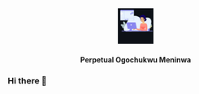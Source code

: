 <div id="header" align="center">
  <img src="./dlf10_BROxHtztMy.gif" width="70"/>
  <h4>Perpetual Ogochukwu Meninwa</h4>
</div>

### Hi there 👋

<!--
**Perpy-del/Perpy-del** is a ✨ _special_ ✨ repository because its `README.md` (this file) appears on your GitHub profile.

Here are some ideas to get you started:

- 🔭 I’m currently working on ...
- 🌱 I’m currently learning ...
- 👯 I’m looking to collaborate on ...
- 🤔 I’m looking for help with ...
- 💬 Ask me about ...
- 📫 How to reach me: ...
- 😄 Pronouns: ...
- ⚡ Fun fact: ...
-->
